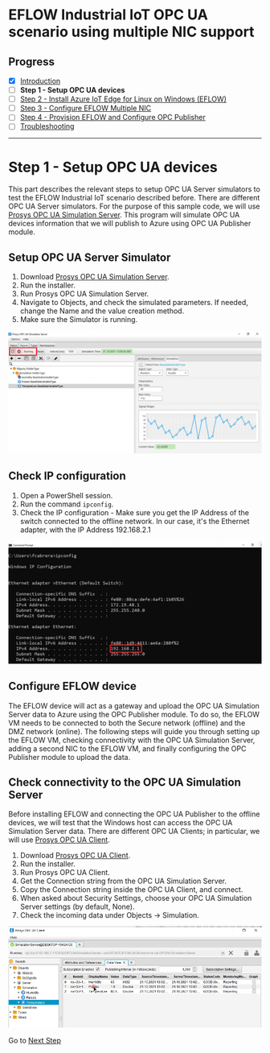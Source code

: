 # EFLOW Industrial IoT OPC UA scenario using multiple NIC support
## Progress

- [x] [Introduction](../README.md)  
- [ ] **Step 1 - Setup OPC UA devices** 
- [ ] [Step 2 - Install Azure IoT Edge for Linux on Windows (EFLOW)](./Develop%20and%20publish%20the%20IoT%20edge%20Linux%20module.MD)  
- [ ] [Step 3 - Configure EFLOW Multiple NIC](./Create%20Certificates%20for%20Authentication.MD)  
- [ ] [Step 4 - Provision EFLOW and Configure OPC Publisher](./Develop%20the%20Windows%20C%23%20Console%20Application.MD)  
- [ ] [Troubleshooting](./Troubleshooting.MD)  
---

# Step 1 - Setup OPC UA devices
This part describes the relevant steps to setup OPC UA Server simulators to test the EFLOW Industrial IoT scenario described before. There are different OPC UA Server simulators. For the purpose of this sample code, we will use [Prosys OPC UA Simulation Server](https://www.prosysopc.com/products/opc-ua-simulation-server/). This program will simulate OPC UA devices information that we will publish to Azure using OPC UA Publisher module. 

## Setup OPC UA Server Simulator
1. Download [Prosys OPC UA Simulation Server](https://www.prosysopc.com/products/opc-ua-simulation-server/evaluate/).
2. Run the installer.
3. Run Prosys OPC UA Simulation Server.
4. Navigate to Objects, and check the simulated parameters. If needed, change the Name and the value creation method.
5. Make sure the Simulator is running.

![OPC UA Simlulation Server](./../Images/Prosys-OPC-UA-Simulator.png)

## Check IP configuration
1. Open a PowerShell session.
2. Run the command `ipconfig`.
3. Check the IP configuration - Make sure you get the IP Address of the switch connected to the offline network. In our case, it's the Ethernet adapter, with the IP Address 192.168.2.1

![OPC UA Device IP](./../Images/OPC-UA-IP.png)

## Configure EFLOW device
The EFLOW device will act as a gateway and upload the OPC UA Simulation Server data to Azure using the OPC Publisher module. To do so, the EFLOW VM needs to be connected to both the Secure network (offline) and the DMZ network (online).
The following steps will guide you through setting up the EFLOW VM, checking connectivity with the OPC UA Simulation Server, adding a second NIC to the EFLOW VM, and finally configuring the OPC Publisher module to upload the data.

## Check connectivity to the OPC UA Simulation Server
Before installing EFLOW and connecting the OPC UA Publisher to the offline devices, we will test that the Windows host can access the OPC UA Simulation Server data. There are different OPC UA Clients; in particular, we will use [Prosys OPC UA Client](https://downloads.prosysopc.com/opc-ua-client-downloads.php). 

1. Download [Prosys OPC UA Client](https://www.prosysopc.com/opcua/apps/JavaClient/dist/3.2.0-328/prosys-opc-ua-client-3.2.0-328.exe).
2. Run the installer.
3. Run Prosys OPC UA Client.
4. Get the Connection string from the OPC UA Simulation Server.
5. Copy the Connection string inside the OPC UA Client, and connect.
6. When asked about Security Settings, choose your OPC UA Simulation Server settings (by default, None).
7. Check the incoming data under Objects -> Simulation.


![OPC UA Client](./../Images/Prosys-OPC-UA-Client.png)

 Go to [Next Step](./Develop%20and%20publish%20the%20IoT%20edge%20Linux%20module.MD)  
